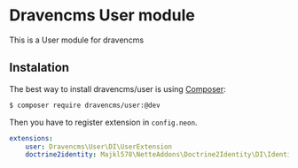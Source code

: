 # Dravencms User module

This is a User module for dravencms

## Instalation

The best way to install dravencms/user is using  [Composer](http://getcomposer.org/):


```sh
$ composer require dravencms/user:@dev
```

Then you have to register extension in `config.neon`.

```yaml
extensions:
	user: Dravencms\User\DI\UserExtension
	doctrine2identity: Majkl578\NetteAddons\Doctrine2Identity\DI\IdentityExtension
```
